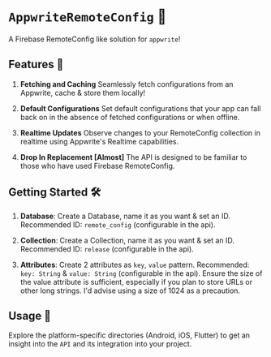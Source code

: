 # `AppwriteRemoteConfig` 🚀
A Firebase RemoteConfig like solution for `appwrite`!

## Features  🌟
1. **Fetching and Caching**
Seamlessly fetch configurations from an Appwrite, cache & store them locally!

2. **Default Configurations**
Set default configurations that your app can fall back on in the absence of fetched configurations or when offline.

3. **Realtime Updates**
Observe changes to your RemoteConfig collection in realtime using Appwrite's Realtime capabilities.

4. **Drop In Replacement [Almost]**
The API is designed to be familiar to those who have used Firebase RemoteConfig.

## Getting Started 🛠
1. **Database**: Create a Database, name it as you want & set an ID.
Recommended ID: `remote_config` (configurable in the api).

2. **Collection**: Create a Collection, name it as you want & set an ID.
Recommended ID: `release` (configurable in the api).

3. **Attributes**: Create 2 attributes as `key`, `value` pattern.
Recommended: `key: String` & `value: String` (configurable in the api).
Ensure the size of the value attribute is sufficient, especially if you plan to store URLs or other long strings. I'd advise using a size of 1024 as a precaution.

## Usage 🔧
Explore the platform-specific directories (Android, iOS, Flutter) to get an insight into the `API` and its integration into your project.